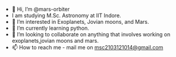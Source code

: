 - 👋 Hi, I’m @mars-orbiter
- I am studying M.Sc. Astronomy at IIT Indore.
- 👀 I’m interested in Exoplanets, Jovian moons, and Mars.
- 🌱 I’m currently learning python.
- 💞️ I’m looking to collaborate on anything that involves working on exoplanets,jovian moons and mars.
- 📫 How to reach me - mail me on msc2103121014@gmail.com

<!---
mars-orbiter/mars-orbiter is a ✨ special ✨ repository because its `README.md` (this file) appears on your GitHub profile.
You can click the Preview link to take a look at your changes.
--->
